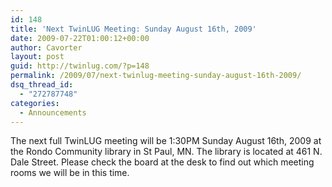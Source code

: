 ```yaml
---
id: 148
title: 'Next TwinLUG Meeting: Sunday August 16th, 2009'
date: 2009-07-22T01:00:12+00:00
author: Cavorter
layout: post
guid: http://twinlug.com/?p=148
permalink: /2009/07/next-twinlug-meeting-sunday-august-16th-2009/
dsq_thread_id:
  - "272787748"
categories:
  - Announcements
---
```

The next full TwinLUG meeting will be 1:30PM Sunday August 16th, 2009 at the Rondo Community library in St Paul, MN. The library is located at 461 N. Dale Street. Please check the board at the desk to find out which meeting rooms we will be in this time.